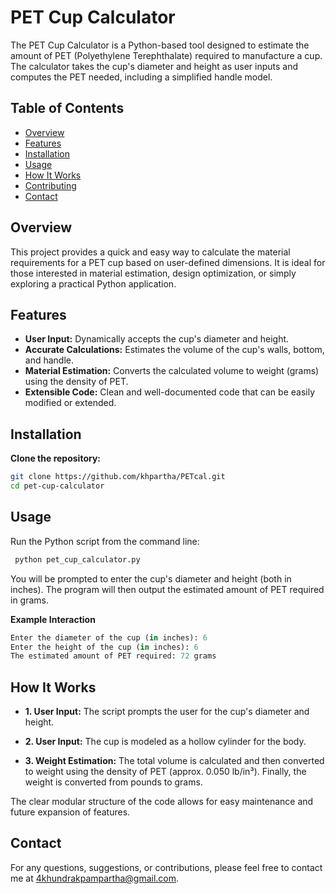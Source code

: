 # PET Cup Calculator

The PET Cup Calculator is a Python-based tool designed to estimate the amount of PET (Polyethylene Terephthalate) required to manufacture a cup. The calculator takes the cup's diameter and height as user inputs and computes the PET needed, including a simplified handle model.

## Table of Contents

- [Overview](#overview)
- [Features](#features)
- [Installation](#installation)
- [Usage](#usage)
- [How It Works](#how-it-works)
- [Contributing](#contributing)
- [Contact](#contact)

## Overview

This project provides a quick and easy way to calculate the material requirements for a PET cup based on user-defined dimensions. It is ideal for those interested in material estimation, design optimization, or simply exploring a practical Python application.

## Features

- **User Input:** Dynamically accepts the cup's diameter and height.
- **Accurate Calculations:** Estimates the volume of the cup's walls, bottom, and handle.
- **Material Estimation:** Converts the calculated volume to weight (grams) using the density of PET.
- **Extensible Code:** Clean and well-documented code that can be easily modified or extended.

## Installation

 **Clone the repository:**

   ```bash
   git clone https://github.com/khpartha/PETcal.git
   cd pet-cup-calculator
``` 
## Usage
Run the Python script from the command line:

 ```bash
  python pet_cup_calculator.py
```

You will be prompted to enter the cup's diameter and height (both in inches). The program will then output the estimated amount of PET required in grams.

**Example Interaction**
 ```python
Enter the diameter of the cup (in inches): 6
Enter the height of the cup (in inches): 6
The estimated amount of PET required: 72 grams
```
## How It Works
- **1. User Input:** The script prompts the user for the cup's diameter and height. 
- **2. User Input:** The cup is modeled as a hollow cylinder for the body.
   
- **3. Weight Estimation:** The total volume is calculated and then converted to weight using the density of PET (approx. 0.050 lb/in³).
Finally, the weight is converted from pounds to grams.
  
The clear modular structure of the code allows for easy maintenance and future expansion of features.

## Contact 
For any questions, suggestions, or contributions, please feel free to contact me at 4khundrakpampartha@gmail.com.





